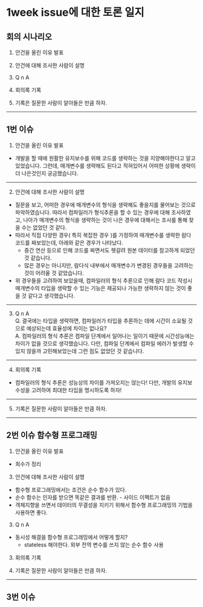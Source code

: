 # 1week issue에 대한 토론 일지

## 회의 시나리오

1. 안건을 올린 이유 발표

2. 안건에 대해 조사한 사람이 설명

3. Q n A

4. 회의록 기록

5. 기록은 질문한 사람이 알아들은 만큼 하자.
---

## 1번 이슈
1. 안건을 올린 이유 발표
- 개발을 할 때에 원활한 유지보수를 위해 코드를 생략하는 것을 지양해야한다고 알고 있었습니다. 
  그런데, 매개변수를 생략해도 된다고 적혀있어서 어떠한 상황에 생략이 더 나은것인지 궁금했습니다.

----------

2. 안건에 대해 조사한 사람이 설명
- 질문을 보고, 어떠한 경우에 매개변수의 형식을 생략해도 좋을지를 물어보는 것으로 파악하였습니다.
  따라서 컴파일러가 형식추론을 할 수 있는 경우에 대해 조사하였고, 나아가 매개변수의 형식을 생략하는 것이 나은 경우에 대해서는 조사를 통해 찾을 수는 없었던 것 같다.
- 따라서 직접 다양한 경우( 특히 복잡한 경우 )를 가정하여 매개변수를 생략한 람다 코드를 짜보았는데, 아래와 같은 경우가 나타났다.
  - 중간 연산 등으로 인해 코드를 짜면서도 헷갈려 원본 데이터를 참고하게 되었던 것 같습니다.
  - 많은 경우는 아니지만, 람다식 내부에서 매개변수가 변경된 경우들을 고려하는 것이 어려울 것 같았습니다.
- 위 경우들을 고려하여 보았을때, 컴파일러의 형식 추론으로 인해 람다 코드 작성시 매개변수의 타입을 생략할 수 있는 기능은 제공되나 가능한 생략하지 않는 것이 좋을 것 같다고 생각했습니다.

----------

3. Q n A<br>
Q. 결국에는 타입을 생략하면, 컴파일러가 타입을 추론하는 데에 시간이 소요될 것으로 예상되는데 효율성에 차이는 없나요?<br>
A. 컴파일러의 형식 추론은 컴파일 단계에서 일어나는 일이기 때문에 시간성능에는 차이가 없을 것으로 생각했습니다. 
   다만, 컴파일 단계에서 컴파일 에러가 발생할 수 있지 않을까 고민해보았는데 그런 점도 없었던 것 같습니다. 

----------

4. 회의록 기록
- 컴파일러의 형식 추론은 성능상의 차이를 가져오지는 않는다! 다만, 개발의 유지보수성을 고려하여 최대한 타입을 명시하도록 하자!

----------

5. 기록은 질문한 사람이 알아들은 만큼 하자.


-----
## 2번 이슈 함수형 프로그래밍
1. 안건을 올린 이유 발표
- 희수가 정리

3. 안건에 대해 조사한 사람이 설명
- 함수형 프로그래밍에서는 조건은 순수 함수가 있다.
- 순수 함수는 인자를 받으면 똑같은 결과를 반환. - 사이드 이펙트가 없음
- 객체지향을 쓰면서 데이터의 무결성을 지키기 위해서 함수형 프로그래밍의 기법을 사용하면 좋다.

3. Q n A
- 동시성 해결을 함수형 프로그래밍에서 어떻게 할지?
  - stateless 해야한다. 외부 전역 변수를 쓰지 않는 순수 함수 사용

3. 회의록 기록

4. 기록은 질문한 사람이 알아들은 만큼 하자.

---
## 3번 이슈 
